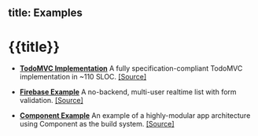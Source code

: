 title: Examples
---

# {{title}}

- **[TodoMVC Implementation](todomvc/)**
    A fully specification-compliant TodoMVC implementation in ~110 SLOC. [\[Source\]][1]

- **[Firebase Example](firebase/)**
    A no-backend, multi-user realtime list with form validation. [\[Source\]][2]

- **[Component Example](component-example/)**
    An example of a highly-modular app architecture using Component as the build system. [\[Source\]][3]

[1]: https://github.com/yyx990803/vue/tree/master/examples/todomvc
[2]: https://github.com/yyx990803/vue/tree/master/examples/firebase
[3]: https://github.com/vuejs/vue-component-example